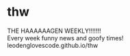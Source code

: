 # thw
THE HAAAAAAGEN WEEKLY!!!!!!!<br>
Every week funny news and goofy times!<br>
leodenglovescode.github.io/thw<br>
